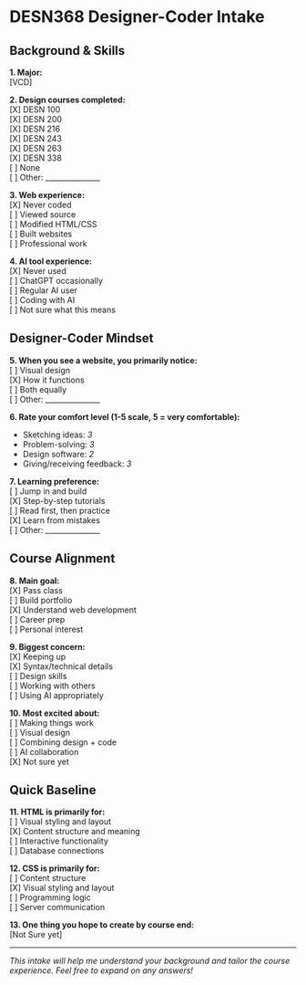 # DESN368 Designer-Coder Intake

## Background & Skills

**1. Major:**  
[VCD]

**2. Design courses completed:**  
[X] DESN 100  
[X] DESN 200  
[X] DESN 216  
[X] DESN 243  
[X] DESN 263  
[X] DESN 338  
[ ] None  
[ ] Other: _______________

**3. Web experience:**  
[X] Never coded  
[ ] Viewed source  
[ ] Modified HTML/CSS  
[ ] Built websites  
[ ] Professional work

**4. AI tool experience:**  
[X] Never used  
[ ] ChatGPT occasionally  
[ ] Regular AI user  
[ ] Coding with AI  
[ ] Not sure what this means

## Designer-Coder Mindset

**5. When you see a website, you primarily notice:**  
[ ] Visual design  
[X] How it functions  
[ ] Both equally  
[ ] Other: _______________

**6. Rate your comfort level (1-5 scale, 5 = very comfortable):**  
- Sketching ideas: _3_  
- Problem-solving: _3_  
- Design software: _2_  
- Giving/receiving feedback: _3_

**7. Learning preference:**  
[ ] Jump in and build  
[X] Step-by-step tutorials  
[ ] Read first, then practice  
[X] Learn from mistakes  
[ ] Other: _______________

## Course Alignment

**8. Main goal:**  
[X] Pass class  
[ ] Build portfolio  
[X] Understand web development  
[ ] Career prep  
[ ] Personal interest

**9. Biggest concern:**  
[X] Keeping up  
[X] Syntax/technical details  
[ ] Design skills  
[ ] Working with others  
[ ] Using AI appropriately

**10. Most excited about:**  
[ ] Making things work  
[ ] Visual design  
[ ] Combining design + code  
[ ] AI collaboration  
[X] Not sure yet

## Quick Baseline

**11. HTML is primarily for:**  
[ ] Visual styling and layout  
[X] Content structure and meaning  
[ ] Interactive functionality  
[ ] Database connections

**12. CSS is primarily for:**  
[ ] Content structure  
[X] Visual styling and layout  
[ ] Programming logic  
[ ] Server communication

**13. One thing you hope to create by course end:**  
[Not Sure yet]

---
*This intake will help me understand your background and tailor the course experience. Feel free to expand on any answers!*
